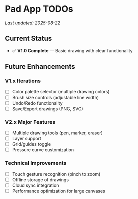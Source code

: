 # Pad App TODOs

_Last updated: 2025-08-22_

## Current Status
- ✅ **V1.0 Complete** — Basic drawing with clear functionality

## Future Enhancements

### V1.x Iterations
- [ ] Color palette selector (multiple drawing colors)
- [ ] Brush size controls (adjustable line width)
- [ ] Undo/Redo functionality
- [ ] Save/Export drawings (PNG, SVG)

### V2.x Major Features
- [ ] Multiple drawing tools (pen, marker, eraser)
- [ ] Layer support
- [ ] Grid/guides toggle
- [ ] Pressure curve customization

### Technical Improvements
- [ ] Touch gesture recognition (pinch to zoom)
- [ ] Offline storage of drawings
- [ ] Cloud sync integration
- [ ] Performance optimization for large canvases
